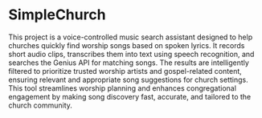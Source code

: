 # SimpleChurch
This project is a voice-controlled music search assistant designed to help churches quickly find worship songs based on spoken lyrics. It records short audio clips, transcribes them into text using speech recognition, and searches the Genius API for matching songs. The results are intelligently filtered to prioritize trusted worship artists and gospel-related content, ensuring relevant and appropriate song suggestions for church settings. This tool streamlines worship planning and enhances congregational engagement by making song discovery fast, accurate, and tailored to the church community.
